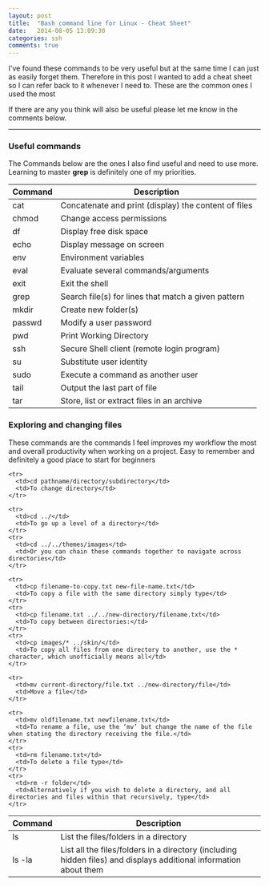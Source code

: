```yaml
---
layout: post
title:  "Bash command line for Linux - Cheat Sheet"
date:   2014-08-05 13:09:30
categories: ssh
comments: true
---
```


I've found these commands to be very useful but at the same time I can just as easily forget them. Therefore in this post I wanted to add a cheat sheet so I can refer back to it whenever I need to. These are the common ones I used the most

<!--more-->

If there are any you think will also be useful please let me know in the comments below.

---

### Useful commands

The Commands below are the ones I also find useful and need to use more. Learning to master <strong>grep</strong> is definitely one of my priorities.

<table>
  <thead>
    <tr>
      <th>Command</th>
      <th>Description</th>
    </tr>
  </thead>
  <tbody>
    <tr>
      <td>cat</td>
      <td>Concatenate and print (display) the content of files</td>
    </tr>
    <tr>
      <td>chmod</td>
      <td>Change access permissions</td>
    </tr>
    <tr>
      <td>df</td>
      <td>Display free disk space</td>
    </tr>
    <tr>
      <td>echo</td>
      <td>Display message on screen</td>
    </tr>
    <tr>
      <td>env</td>
      <td>Environment variables</td>
    </tr>
    <tr>
      <td>eval</td>
      <td>Evaluate several commands/arguments</td>
    </tr>
    <tr>
      <td>exit</td>
      <td>Exit the shell</td>
    </tr>
    <tr>
      <td>grep</td>
      <td>Search file(s) for lines that match a given pattern</td>
    </tr>
    <tr>
      <td>mkdir</td>
      <td>Create new folder(s)</td>
    </tr>
    <tr>
      <td>passwd</td>
      <td>Modify a user password</td>
    </tr>
    <tr>
      <td>pwd</td>
      <td>Print Working Directory</td>
    </tr>
    <tr>
      <td>ssh</td>
      <td>Secure Shell client (remote login program)</td>
    </tr>
    <tr>
      <td>su</td>
      <td>Substitute user identity</td>
    </tr>
    <tr>
      <td>sudo</td>
      <td>Execute a command as another user</td>
    </tr>
    <tr>
      <td>tail</td>
      <td>Output the last part of file</td>
    </tr>
    <tr>
      <td>tar</td>
      <td>Store, list or extract files in an archive</td>
    </tr>
  </tbody>
</table>


### Exploring and changing files

These commands are the commands I feel improves my workflow the most and overall productivity when working on a project. Easy to remember and definitely a good place to start for beginners

<table>
  <thead>
    <tr>
      <th>Command</th>
      <th>Description</th>
    </tr>
  </thead>
  <tbody>
    <tr>
      <td>ls</td>
      <td>List the files/folders in a directory</td>
    </tr>
    <tr>
      <td>ls -la</td>
      <td>List all the files/folders in a directory (including hidden files) and displays additional information about them</td>
    </tr>

    <tr>
      <td>cd pathname/directory/subdirectory</td>
      <td>To change directory</td>
    </tr>

    <tr>
      <td>cd ../</td>
      <td>To go up a level of a directory</td>
    </tr>
    <tr>
      <td>cd ../../themes/images</td>
      <td>Or you can chain these commands together to navigate across directories</td>
    </tr>

    <tr>
      <td>cp filename-to-copy.txt new-file-name.txt</td>
      <td>To copy a file with the same directory simply type</td>
    </tr>
    <tr>
      <td>cp filename.txt ../../new-directory/filename.txt</td>
      <td>To copy between directories:</td>
    </tr>
    <tr>
      <td>cp images/* ../skin/</td>
      <td>To copy all files from one directory to another, use the * character, which unofficially means all</td>
    </tr>

    <tr>
      <td>mv current-directory/file.txt ../new-directory/file</td>
      <td>Move a file</td>
    </tr>

    <tr>
      <td>mv oldfilename.txt newfilename.txt</td>
      <td>To rename a file, use the ‘mv’ but change the name of the file when stating the directory receiving the file.</td>
    </tr>
    <tr>
      <td>rm filename.txt</td>
      <td>To delete a file type</td>
    </tr>
    <tr>
      <td>rm -r folder</td>
      <td>Alternatively if you wish to delete a directory, and all directories and files within that recursively, type</td>
    </tr>
  </tbody>
</table>
